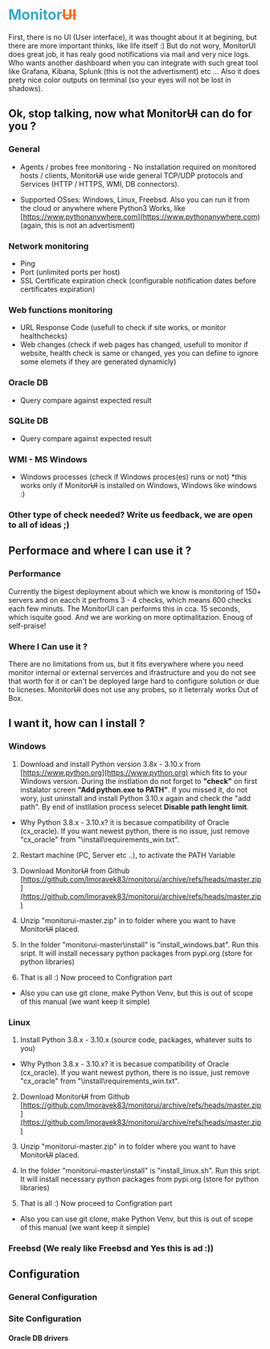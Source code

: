 # <span style="color:#37ABC8">Monitor</span><span style="color:#FF6600">~~UI~~</span>

First, there is no UI (User interface), it was thought about it at begining, but there are more important thinks, like life itself :) But do not wory, MonitorUI does great job, it has realy good notifications via mail and very nice logs. Who wants another dashboard when you can integrate with such great tool like Grafana, Kibana, Splunk (this is not the advertisment) etc ... Also it does prety nice color outputs on terminal (so your eyes will not be lost in shadows).

## Ok, stop talking, now what Monitor~~UI~~ can do for you ?

### General

* Agents / probes free monitoring - No installation required on monitored hosts / clients, Monitor~~UI~~ use wide general TCP/UDP protocols and Services (HTTP / HTTPS, WMI, DB connectors).

* Supported OSses: Windows, Linux, Freebsd. Also you can run it from the cloud or anywhere where Python3 Works, like [https://www.pythonanywhere.com](https://www.pythonanywhere.com) (again, this is not an advertisment)

### Network monitoring

* Ping
* Port (unlimited ports per host)
* SSL Certificate expiration check (configurable notification dates before certificates expiration)

### Web functions monitoring

* URL Response Code (usefull to check if site works, or monitor healthchecks)
* Web changes (check if web pages has changed, usefull to monitor if website, health check is same or changed, yes you can define to ignore some elemets if they are generated dynamicly)

### Oracle DB

* Query compare against expected result

### SQLite DB

* Query compare against expected result

### WMI - MS Windows

* Windows processes (check if Windows proces(es) runs or not) *this works only if Monitor~~UI~~ is installed on Windows, Windows like windows :)

### Other type of check needed? Write us feedback, we are open to all of ideas ;)

## Performace and where I can use it ?

### Performance

Currently the bigest deployment about which we know is monitoring of 150+ servers and on eacch it perfroms 3 - 4 checks, which means 600 checks each few minuts. The MonitorUI can performs this in cca. 15 seconds, which isquite good. And we are working on more optimalitazion. Enoug of self-praise!

### Where I Can use it ?

There are no limitations from us, but it fits everywhere where you need monitor internal or external serverces and ifrastructure and you do not see that worth for it or can't be deployed large hard to configure solution or due to licneses. Monitor~~UI~~ does not use any probes, so it lieterraly works Out of Box.

## I want it, how can I install ?

### Windows

1. Download and install Python version 3.8x - 3.10.x from [https://www.python.org](https://www.python.org) which fits to your Windows version. During the instlation do not forget to **"check"** on first instalator screen **"Add python.exe to PATH"**. If you missed it, do not wory, just uninstall and install Python 3.10.x again and check the "add path". By end of instllation process selecet **Disable path lenght limit**.

* Why Python 3.8.x - 3.10.x? it is becasue compatibility of Oracle (cx_oracle). If you want newest python, there is no issue, just remove "cx_oracle" from "\install\requirements_win.txt".

2. Restart machine (PC, Server etc ..), to activate the PATH Variable

3. Download Monitor~~UI~~ from Github [https://github.com/lmoravek83/monitorui/archive/refs/heads/master.zip](https://github.com/lmoravek83/monitorui/archive/refs/heads/master.zip)

4. Unzip "monitorui-master.zip" in to folder where you want to have Monitor~~UI~~ placed.

5. In the folder "monitorui-master\install" is "install_windows.bat". Run this sript. It will install necessary python packages from pypi.org (store for python libraries)

6. That is all :) Now proceed to Configration part

* Also you can use git clone, make Python Venv, but this is out of scope of this manual (we want keep it simple)

### Linux 

1. Install Python 3.8.x - 3.10.x (source code, packages, whatever suits to you)

* Why Python 3.8.x - 3.10.x? it is becasue compatibility of Oracle (cx_oracle). If you want newest python, there is no issue, just remove "cx_oracle" from "\install\requirements_win.txt".

2. Download Monitor~~UI~~ from Github [https://github.com/lmoravek83/monitorui/archive/refs/heads/master.zip](https://github.com/lmoravek83/monitorui/archive/refs/heads/master.zip)

4. Unzip "monitorui-master.zip" in to folder where you want to have Monitor~~UI~~ placed.

5. In the folder "monitorui-master\install" is "install_linux.sh". Run this sript. It will install necessary python packages from pypi.org (store for python libraries)

6. That is all :) Now proceed to Configration part

* Also you can use git clone, make Python Venv, but this is out of scope of this manual (we want keep it simple)

### Freebsd (We realy like Freebsd and Yes this is ad :))

## Configuration

### General Configuration

### Site Configuration

#### Oracle DB drivers
